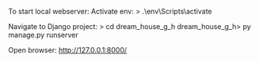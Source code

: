 To start local webserver:
Activate env:
\> .\env\Scripts\activate

Navigate to Django project:
\> cd dream_house_g_h
dream_house_g_h> py manage.py runserver

Open browser:
http://127.0.0.1:8000/
